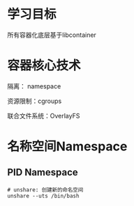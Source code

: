 # 学习目标
所有容器化底层基于libcontainer

# 容器核心技术

隔离： namespace

资源限制：cgroups

联合文件系统：OverlayFS

# 名称空间Namespace

## PID Namespace
```shell
# unshare: 创建新的命名空间
unshare --uts /bin/bash
```